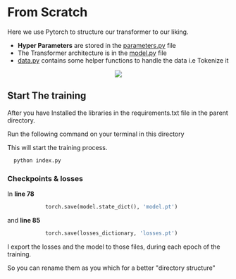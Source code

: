 # From Scratch

Here we use Pytorch to structure our transformer to our liking.

- **Hyper Parameters** are stored in the [parameters.py](parameters.py) file
- The Transformer architecture is in the [model.py](model.py) file
- [data.py](data.py) contains some helper functions to handle the data i.e Tokenize it

<div align=center>
    <img src="https://cdn-images-1.medium.com/max/1200/1*KKADWARPMxHb-WMxCgW_xA.png">
</div>

## Start The training

After you have Installed the libraries in the requirements.txt file in the parent directory.

Run the following command on your terminal in this directory

This will start the training process.
```sh
  python index.py
```

### Checkpoints & losses

In **line 78**
```py
            torch.save(model.state_dict(), 'model.pt')
```

and **line 85**
```py
            torch.save(losses_dictionary, 'losses.pt')
```

I export the losses and the model to those files, during each epoch of the training.

So you can rename them as you which for a better "directory structure"

